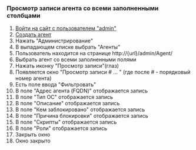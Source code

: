### Просмотр записи агента со всеми заполненными столбцами

1. [Войти на сайт с пользователем "admin"](../../../../0.%20Шаги/1.%20Войти%20на%20сайт%20с%20пользователем%20username.md)
1. [Создать агент](../../../../0.%20Шаги/4.%20Создать%20агент%20с%20заполнением%20всех%20полей%20agent_full.md)
1. Нажать "Администрирование"
1. В выпадающем списке выбрать "Агенты"
1. Пользователь находится на странице http://{url}/admin/Agent/
1. Выбрать агент со всеми заполненными полями
1. Нажать иконку "Просмотр записи"(глаз)
1. Появляется окно "Просмотр записи # ... " (где после # - порядковый номер агента)
1. Есть поле ввода "Фильтровать"
1. В поле "Адрес агента (FQDN)" отображается запись
1. В поле "Тип ОС" отображается запись
1. В поле "Описание" отображается запись
1. В поле "Кем заблокировано" отображается запись
1. В поле "Причина блокировки" отображается запись
1. В поле "Скрипты" отображается запись
1. В поле "Роли" отображается запись
1. Закрыть окно
1. Окно закрыто